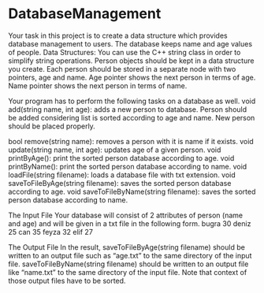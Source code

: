 # DatabaseManagement
Your task in this project is to create a data structure which provides database management to users. The database keeps name and age values of people.
Data Structures: You can use the C++ string class in order to simplify string operations. Person objects should be kept in a data structure you create. Each person should be stored in a separate node with two pointers, age and name. Age pointer shows the next person in terms of age. Name pointer shows the next person in terms of name.

Your program has to perform the following tasks on a database as well.
void add(string name, int age): adds a new person to database. Person should be added considering list is sorted according to age and name. New person should be placed properly.

bool remove(string name): removes a person with it is name if it exists.
void update(string name, int age): updates age of a given person.
void printByAge(): print the sorted person database according to age.
void printByName(): print the sorted person database according to name.
void loadFile(string filename): loads a database file with txt extension.
void saveToFileByAge(string filename): saves the sorted person database according to age.
void saveToFileByName(string filename): saves the sorted person database according to name.

The Input File
Your database will consist of 2 attributes of person (name and age) and will be given in a txt file in the
following form.
bugra 30
deniz 25
can 35
feyza 32
elif 27

The Output File
In the result, saveToFileByAge(string filename) should be written to an output file such as “age.txt” to
the same directory of the input file. saveToFileByName(string filename) should be written to an output
file like “name.txt” to the same directory of the input file. Note that context of those output files have to
be sorted.
